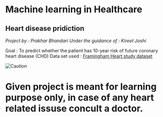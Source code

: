 # Machine learning in Healthcare

## Heart disease pridiction

_Project by : Prakhar Bhandari_
_Under the guidance of : Kireet Joshi_

Goal : To predict whether the patient has 10-year risk of future coronary heart disease (CHD)
Data set used : [Framingham Heart study dataset](https://www.kaggle.com/amanajmera1/framingham-heart-study-dataset)

![Caution](https://upload.wikimedia.org/wikipedia/commons/thumb/9/92/Caution_sign_used_on_roads_pn.svg/1200px-Caution_sign_used_on_roads_pn.svg.png)

# Given project is meant for learning purpose only, in case of any heart related issuse concult a doctor.